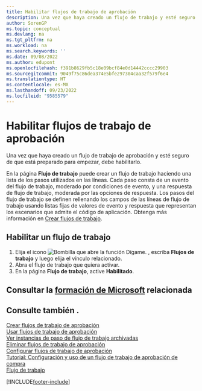 ```yaml
---
title: Habilitar flujos de trabajo de aprobación
description: Una vez que haya creado un flujo de trabajo y esté seguro de que está preparado para empezar, debe activar el flujo de trabajo.
author: SorenGP
ms.topic: conceptual
ms.devlang: na
ms.tgt_pltfrm: na
ms.workload: na
ms.search.keywords: ''
ms.date: 09/08/2022
ms.author: edupont
ms.openlocfilehash: f391b8629fb5c18e09bcf84e0d14442cccc29903
ms.sourcegitcommit: 9049f75c86dea374e5bfe297304caa32f579f6e4
ms.translationtype: HT
ms.contentlocale: es-MX
ms.lasthandoff: 09/23/2022
ms.locfileid: "9585579"
---
```

# <a name="enable-approval-workflows"></a>Habilitar flujos de trabajo de aprobación

Una vez que haya creado un flujo de trabajo de aprobación y esté seguro de que está preparado para empezar, debe habilitarlo.  

En la página **Flujo de trabajo** puede crear un flujo de trabajo haciendo una lista de los pasos utilizados en las líneas. Cada paso consta de un evento del flujo de trabajo, moderado por condiciones de evento, y una respuesta de flujo de trabajo, moderada por las opciones de respuesta. Los pasos del flujo de trabajo se definen rellenando los campos de las líneas de flujo de trabajo usando listas fijas de valores de evento y respuesta que representan los escenarios que admite el código de aplicación. Obtenga más información en [Crear flujos de trabajo](across-how-to-create-workflows.md).  

## <a name="enable-a-workflow"></a>Habilitar un flujo de trabajo

1. Elija el icono ![Bombilla que abre la función Dígame.](media/ui-search/search_small.png "Dígame qué desea hacer") , escriba **Flujos de trabajo** y luego elija el vínculo relacionado.  
2. Abra el flujo de trabajo que quiera activar.  
3. En la página **Flujo de trabajo**, active **Habilitado**.  

## <a name="see-related-microsoft-training"></a>Consultar la [formación de Microsoft](/training/modules/create-workflows/) relacionada

## <a name="see-also"></a>Consulte también .

[Crear flujos de trabajo de aprobación](across-how-to-create-workflows.md)  
[Usar flujos de trabajo de aprobación](across-use-workflows.md)  
[Ver instancias de paso de flujo de trabajo archivadas](across-how-to-view-archived-workflow-step-instances.md)  
[Eliminar flujos de trabajo de aprobación](across-how-to-delete-workflows.md)  
[Configurar flujos de trabajo de aprobación](across-set-up-workflows.md)  
[Tutorial: Configuración y uso de un flujo de trabajo de aprobación de compra](walkthrough-setting-up-and-using-a-purchase-approval-workflow.md)  
[Flujo de trabajo](across-workflow.md)  

[!INCLUDE[footer-include](includes/footer-banner.md)]
